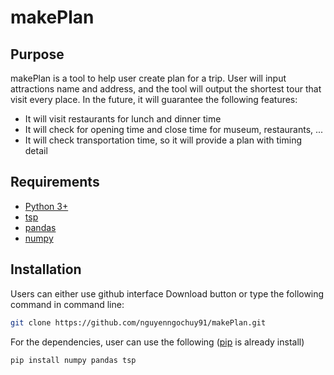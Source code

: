# makePlan
## Purpose

makePlan is a tool to help user create plan for a trip. User will input attractions name and address,
and the tool will output the shortest tour that visit every place. In the future,
it will guarantee the following features:
* It will visit restaurants for lunch and dinner time
* It will check for opening time and close time for museum, restaurants, ...
* It will check transportation time, so it will provide a plan with timing detail

## Requirements
* [Python 3+](https://www.python.org/download/releases/3.0/)
* [tsp](https://pypi.org/project/tsp/)
* [pandas](https://pypi.org/project/pandas/)
* [numpy](https://pypi.org/project/numpy/)
## Installation
Users can either use github interface Download button or type the following command in command line:
```bash
git clone https://github.com/nguyenngochuy91/makePlan.git
```

For the dependencies, user can use the following ([pip](https://pip.pypa.io/en/stable/installing/) is already install)
```bash
pip install numpy pandas tsp
```

